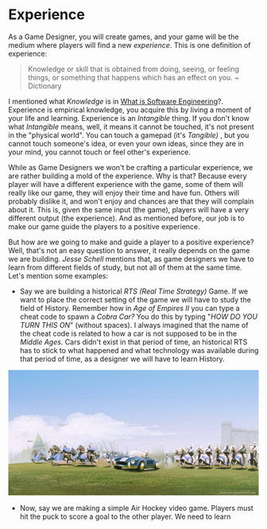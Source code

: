 # Experience

As a Game Designer, you will create games, and your game will be the medium where players will find a new _experience_. This is one definition of experience:

> Knowledge or skill that is obtained from doing, seeing, or feeling things, or something that happens which has an effect on you. ~ Dictionary

I mentioned what _Knowledge_ is in [What is Software Engineering](../introduction/what-is-software-engineering.md#knowledge)?. Experience is empirical knowledge, you acquire this by living a moment of your life and learning.  Experience is an _Intangible_ thing. If you don't know what _Intangible_ means, well, it means it cannot be touched, it's not present in the "physical world". You can touch a gamepad \(it's _Tangible\)_ , but you cannot touch someone's idea, or even your own ideas, since they are in your mind, you cannot touch or feel other's experience.

While as Game Designers we won't be crafting a particular experience, we are rather building a mold of the experience. Why is that? Because every player will have a different experience with the game, some of them will really like our game, they will enjoy their time and have fun. Others will probably dislike it, and won't enjoy and chances are that they will complain about it. This is, given the same input \(the game\), players will have a very different output \(the experience\).  And as mentioned before, our job is to make our game guide the players to a positive experience.

But how are we going to make and guide a player to a positive experience? Well, that's not an easy question to answer, it really depends on the game we are building. _Jesse Schell_ mentions that, as game designers we have to learn from different fields of study, but not all of them at the same time. Let's mention some examples:

* Say we are building a historical _RTS \(Real Time Strategy\)_ Game. If we want to place the correct setting of the game we will have to study the field of History. Remember how in _Age of Empires II_ you can type a cheat code to spawn a _Cobra Car?_  You do this by typing "_HOW DO YOU TURN THIS ON_" \(without spaces\). I always imagined that the name of the cheat code is related to how a car is not supposed to be in the _Middle Ages_. Cars didn't exist in that period of time, an historical RTS has to stick to what happened and what technology was available during that period of time, as a designer we will have to learn History.

![](../.gitbook/assets/image%20%282%29.png)



* Now, say we are making a simple Air Hockey video game. Players must hit the puck to score a goal to the other player. We need to learn 




